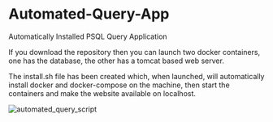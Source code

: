 # Automated-Query-App

Automatically Installed PSQL Query Application

If you download the repository then you can launch two docker containers, one has the database, the other has a tomcat based web server.

The install.sh file has been created which, when launched, will automatically install docker and docker-compose on the machine, 
then start the containers and make the website available on localhost.

![automated_query_script](https://user-images.githubusercontent.com/66158707/109824763-671f0b80-7c39-11eb-85b7-25293c53cdd3.png)

